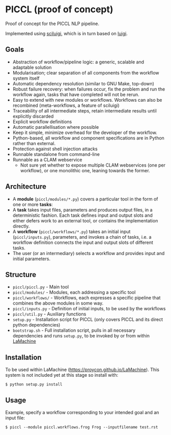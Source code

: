 PICCL (proof of concept)
================================

Proof of concept for the PICCL NLP pipeline.

Implemented using [sciluigi](https://github.com/pharmbio/sciluigi), which is in turn
based on [luigi](https://github.com/spotify/luigi).

Goals
---------

 * Abstraction of workflow/pipeline logic: a generic, scalable and adaptable solution
 * Modularisation; clear separation of all components from the workflow system itself
 * Automatic dependency resolution (similar to GNU Make, top-down)
 * Robust failure recovery: when failures occur, fix the problem and run the workflow again, tasks that have completed will not be rerun.
 * Easy to extend with new modules or workflows. Workflows can also be recombined (meta-workflows, a feature of sciluigi)
 * Traceability of all intermediate steps, retain intermediate results until explicitly discarded
 * Explicit workflow definitions 
 * Automatic parallellisation where possible
 * Keep it simple, minimize overhead for the developer of the workflow. 
 * Python-based, all workflow and component specifications are in Python rather than external.
 * Protection against shell injection attacks
 * Runnable standalone from command-line 
 * Runnable as a CLAM webservice 
    * Not sure yet whether to expose multiple CLAM webservices (one per workflow), or one monolithic one, leaning towards the former.

Architecture
----------------

 * A **module** (``piccl/modules/*.py``) covers a particular tool in the form
   of one or more **tasks**:
 * A **task** takes input files, parameters and produces output files, in a
   deterministic fashion. Each task defines input and output slots and either
   defers work to an external tool, or contains the implementation directly.
 * A **workflow** (``piccl/workflows/*.py``) takes an initial input (``piccl/inputs.py``), parameters, and
   invokes a chain of tasks, i.e. a workflow definition connects the input and
   output slots of different tasks.
 * The user (or an intermediary) selects a workflow and provides input and
   initial parameters.

Structure
----------

 * ``piccl/piccl.py`` - Main tool
 * ``piccl/modules/`` - Modules, each addressing a specific tool
 * ``piccl/workflows/`` - Workflows, each expresses a specific pipeline that combines the above modules in some way.
 * ``piccl/inputs.py`` - Definition of initial inputs, to be used by the workflows
 * ``piccl/util.py`` - Auxiliary functions
 * ``setup.py`` - Installation script for PICCL (only covers PICCL and its direct python dependencies)
 * ``bootstrap.sh`` - Full installation script, pulls in all necessary dependencies and runs ``setup.py``, to be invoked by or from within [LaMachine](https://github.com/proycon/LaMachine)

Installation
---------------

To be used within LaMachine (https://proycon.github.io/LaMachine). This system
is not included yet at this stage so install with:

    $ python setup.py install

Usage
---------

Example, specify a workflow corresponding to your intended goal and an input file:

    $ piccl --module piccl.workflows.frog Frog --inputfilename test.rst 

